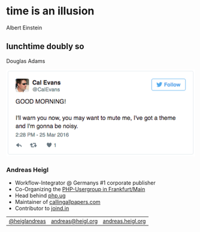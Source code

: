 # time is an illusion
<span class="credit">Albert Einstein</span>
## lunchtime doubly so<!-- .element: class="fragment" -->
<span class="credit">Douglas Adams</span><!-- .element: class="fragment" -->



![Cals Morning greetings](img/CalsMorningGreeting.png)




### Andreas Heigl

* Workflow-Integrator @ Germanys #1 corporate publisher
* Co-Organizing the [PHP-Usergroup in Frankfurt/Main](http://phpugffm.de)
* Head behind [php.ug](http://php.ug)
* Maintainer of [callingallpapers.com](https://callingallpapers.com)
* Contributor to [joind.in](https://joind.in)

<table>
<tr><td style="text-align:left;">
<a href="https://twitter.com/heiglandreas">@heiglandreas</a></td>
<td style="text-align:center;"><a href="mailto:andreas@heigl.org">andreas@heigl.org</a></td>
<td style="text-align:right;"><a href="http://andreas.heigl.org">andreas.heigl.org</a></td>
</td></tr></table>